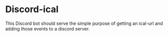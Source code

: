# Discord-ical

This Discord bot should serve the simple purpose of getting an ical-url and adding those events to a discord server.